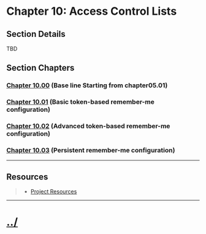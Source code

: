 # Chapter 10: Access Control Lists


## Section Details

TBD

## Section Chapters

### [Chapter 10.00](./chapter10.00/README.md) (Base line Starting from chapter05.01)

### [Chapter 10.01](./chapter10.01/README.md) (Basic token-based remember-me configuration)

### [Chapter 10.02](./chapter10.02/README.md) (Advanced token-based remember-me configuration)

### [Chapter 10.03](./chapter10.03/README.md) (Persistent remember-me configuration)

---

## Resources
> * [Project Resources](../docs/resources.md)

---

# [../](../README.md)
